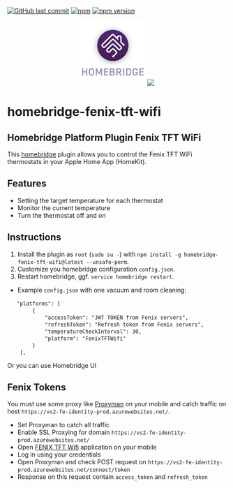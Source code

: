 [![GitHub last commit](https://img.shields.io/github/last-commit/tomas-kulhanek/homebridge-fenix-tft-wifi.svg)](https://github.com/tomas-kulhanek/homebridge-fenix-tft-wifi)
[![npm](https://img.shields.io/npm/dt/homebridge-fenix-tft-wifi.svg)](https://www.npmjs.com/package/homebridge-fenix-tft-wifi)
[![npm version](https://badge.fury.io/js/homebridge-fenix-tft-wifi.svg)](https://badge.fury.io/js/homebridge-fenix-tft-wifi)

<p align="center">

<img src="https://github.com/homebridge/branding/raw/master/logos/homebridge-wordmark-logo-vertical.png" width="150">
<img src="https://www.fenixgroup.cz/sites/default/files/fenix_2020_2.png"  width="300">

</p>

# homebridge-fenix-tft-wifi

## Homebridge Platform Plugin Fenix TFT WiFi


This [homebridge](https://github.com/homebridge/homebridge) plugin allows you to control the Fenix TFT WiFi thermostats in your Apple Home App (HomeKit).

## Features
- Setting the target temperature for each thermostat
- Monitor the current temperature
- Turn the thermostat off and on


## Instructions

1. Install the plugin as `root` (`sudo su -`) with `npm install -g homebridge-fenix-tft-wifi@latest --unsafe-perm`.
2. Customize you homebridge configuration `config.json`.
3. Restart homebridge, ggf. `service homebridge restart`.

- Example `config.json` with one vacuum and room cleaning:

```
   "platforms": [
        {
            "accessToken": "JWT TOKEN from Fenix servers",
            "refreshToken": "Refresh token from Fenix servers",
            "temperatureCheckInterval": 30,
            "platform": "FenixTFTWifi"
        }
    ],
```

Or you can use Homebridge UI

## Fenix Tokens
You must use some proxy like [Proxyman](https://proxyman.io/) on your mobile and catch traffic on host `https://vs2-fe-identity-prod.azurewebsites.net/`.
- Set Proxyman to catch all traffic
- Enable SSL Proxying for domain `https://vs2-fe-identity-prod.azurewebsites.net/`
- Open [FENIX TFT Wifi](https://apps.apple.com/gb/app/fenix-tft-wifi/id1474206689) application on your mobile
- Log in using your credentials
- Open Proxyman and check POST request on `https://vs2-fe-identity-prod.azurewebsites.net/connect/token`
- Response on this request contain `access_token` and `refresh_token`


